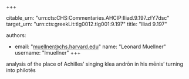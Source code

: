 +++


citable_urn: "urn:cts:CHS:Commentaries.AHCIP:Iliad.9.197.zfY7dsc"
target_urn: "urn:cts:greekLit:tlg0012.tlg001:9.197"
title: "Iliad 9.197"

authors:
- email: "muellner@chs.harvard.edu"
  name: "Leonard Muellner"
  username: "lmuellner"
+++

<p>analysis of the place of Achilles’ singing klea andrōn in his mēnis’ turning into philotēs</p>